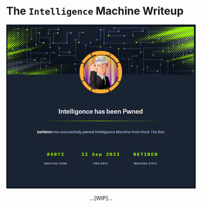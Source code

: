 # The `Intelligence` Machine Writeup

![intelligence_pwned](/assets/intelligence_pwned.png)

<p align="center">
...[WIP]...
</p>
